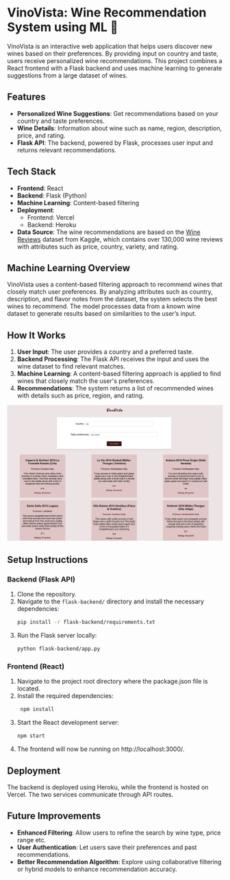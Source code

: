 # VinoVista: Wine Recommendation System using ML 🍷

VinoVista is an interactive web application that helps users discover new wines based on their preferences. By providing input on country and taste, users receive personalized wine recommendations. This project combines a React frontend with a Flask backend and uses machine learning to generate suggestions from a large dataset of wines.

## Features

- **Personalized Wine Suggestions**: Get recommendations based on your country and taste preferences.
- **Wine Details**: Information about wine such as name, region, description, price, and rating.
- **Flask API**: The backend, powered by Flask, processes user input and returns relevant recommendations.

## Tech Stack

- **Frontend**: React
- **Backend**: Flask (Python)
- **Machine Learning**: Content-based filtering
- **Deployment**:
  - Frontend: Vercel
  - Backend: Heroku
- **Data Source**: The wine recommendations are based on the [Wine Reviews](https://www.kaggle.com/datasets/zynicide/wine-reviews) dataset from Kaggle, which contains over 130,000 wine reviews with attributes such as price, country, variety, and rating.

## Machine Learning Overview

VinoVista uses a content-based filtering approach to recommend wines that closely match user preferences. By analyzing attributes such as country, description, and flavor notes from the dataset, the system selects the best wines to recommend. The model processes data from a known wine dataset to generate results based on similarities to the user’s input.

## How It Works

1. **User Input**: The user provides a country and a preferred taste.
2. **Backend Processing**: The Flask API receives the input and uses the wine dataset to find relevant matches.
3. **Machine Learning**: A content-based filtering approach is applied to find wines that closely match the user's preferences.
4. **Recommendations**: The system returns a list of recommended wines with details such as price, region, and rating.

![VinoVista](public/vinovista.png)

## Setup Instructions

### Backend (Flask API)

1. Clone the repository.
2. Navigate to the `flask-backend/` directory and install the necessary dependencies:
   ```bash
   pip install -r flask-backend/requirements.txt
   ```
3. Run the Flask server locally:
   ```bash
   python flask-backend/app.py
   ```

### Frontend (React)

1. Navigate to the project root directory where the package.json file is located.
2. Install the required dependencies:
   ```bash
    npm install
   ```
3. Start the React development server:
   ```bash
   npm start
   ```
4. The frontend will now be running on http://localhost:3000/.

## Deployment

The backend is deployed using Heroku, while the frontend is hosted on Vercel. The two services communicate through API routes.

## Future Improvements

- **Enhanced Filtering**: Allow users to refine the search by wine type, price range etc.
- **User Authentication**: Let users save their preferences and past recommendations.
- **Better Recommendation Algorithm**: Explore using collaborative filtering or hybrid models to enhance recommendation accuracy.
